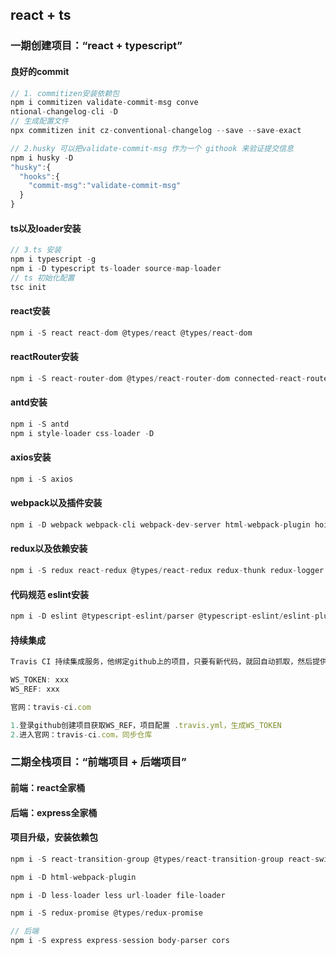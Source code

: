## react + ts


### 一期创建项目：“react + typescript”

#### 良好的commit
```js
// 1. commitizen安装依赖包
npm i commitizen validate-commit-msg conve
ntional-changelog-cli -D
// 生成配置文件
npx commitizen init cz-conventional-changelog --save --save-exact

// 2.husky 可以把validate-commit-msg 作为一个 githook 来验证提交信息
npm i husky -D
"husky":{
  "hooks":{
    "commit-msg":"validate-commit-msg"
  }
}
```

#### ts以及loader安装
```js
// 3.ts 安装
npm i typescript -g
npm i -D typescript ts-loader source-map-loader
// ts 初始化配置
tsc init
```

#### react安装
```js
npm i -S react react-dom @types/react @types/react-dom
```

#### reactRouter安装
```js
npm i -S react-router-dom @types/react-router-dom connected-react-router
```

#### antd安装
```js
npm i -S antd
npm i style-loader css-loader -D
```

#### axios安装
```js
npm i -S axios
```

#### webpack以及插件安装
```js
npm i -D webpack webpack-cli webpack-dev-server html-webpack-plugin hoist-non-react-statics
```

#### redux以及依赖安装
```js
npm i -S redux react-redux @types/react-redux redux-thunk redux-logger @types/redux-logger
```

#### 代码规范 eslint安装
```js
npm i -D eslint @typescript-eslint/parser @typescript-eslint/eslint-plugin
```

#### 持续集成
```js
Travis CI 持续集成服务，他绑定github上的项目，只要有新代码，就回自动抓取，然后提供一个运行环境，执行测试，完成构建，部署到服务器

WS_TOKEN: xxx
WS_REF: xxx

官网：travis-ci.com

1.登录github创建项目获取WS_REF，项目配置 .travis.yml，生成WS_TOKEN
2.进入官网：travis-ci.com，同步仓库
```

### 二期全栈项目：“前端项目 + 后端项目”
#### 前端：react全家桶
#### 后端：express全家桶

#### 项目升级，安装依赖包
```js
npm i -S react-transition-group @types/react-transition-group react-swipe @types/react-swipe qs @types/qs

npm i -D html-webpack-plugin

npm i -D less-loader less url-loader file-loader

npm i -S redux-promise @types/redux-promise

// 后端
npm i -S express express-session body-parser cors
```